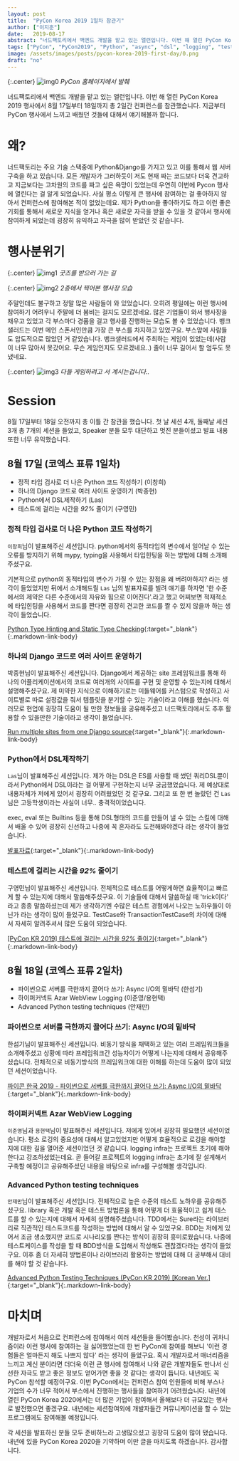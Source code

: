 ```yaml
---
layout: post
title:  "PyCon Korea 2019 1일차 참관기"
author: ["이지훈"]
date:   2019-08-17
abstract: "너드팩토리에서 백엔드 개발을 맡고 있는 앨런입니다. 이번 해 열린 PyCon Korea 2019 행사에서 8월 17일부터 18일까지 총 2일간 컨퍼런스를 참관했습니다. 지금부터 PyCon 행사에서 느끼고 배웠던 것들에 대해서 얘기해볼까 합니다."
tags: ["PyCon", "PyCon2019", "Python", "async", "dsl", "logging", "test-technique"]
image: /assets/images/posts/pycon-korea-2019-first-day/0.png
draft: "no"	
---
```


{:.center}
![img0](/assets/images/posts/pycon-korea-2019-first-day/0.png)
*PyCon 홈페이지에서 발췌*

너드팩토리에서 백엔드 개발을 맡고 있는 앨런입니다. 이번 해 열린 PyCon Korea 2019 행사에서 8월 17일부터 18일까지 총 2일간 컨퍼런스를 참관했습니다. 지금부터 PyCon 행사에서 느끼고 배웠던 것들에 대해서 얘기해볼까 합니다.

# 왜?

너드팩토리는 주요 기술 스택중에 Python&Django를 가지고 있고 이를 통해서 웹 서버 구축을 하고 있습니다.  모든 개발자가 그러하듯이 저도 현재 짜는 코드보다 더욱 견고하고 지금보다는 고차원의 코드를 짜고 싶은 욕망이 있었는데 우연히 이번에 Pycon 행사에 열린다는 걸 알게 되었습니다. 사실 평소 이렇게 큰 행사에 참여하는 걸 좋아하지 않아서 컨퍼런스에 참여해본 적이 없었는데요. 제가 Python을 좋아하기도 하고 이런 좋은 기회를 통해서 새로운 지식을 얻거나 혹은 새로운 자극을 받을 수 있을 것 같아서 행사에 참여하게 되었는데 굉장히 유익하고 자극을 많이 받았던 것 같습니다.

# 행사분위기

{:.center}
![img1](/assets/images/posts/pycon-korea-2019-first-day/1.jpg)
*굿즈를 받으러 가는 길*

{:.center}
![img2](/assets/images/posts/pycon-korea-2019-first-day/2.jpg)
*2층에서 찍어본 행사장 모습*

주말인데도 불구하고 정말 많은 사람들이 와 있었습니다. 오히려 평일에는 이런 행사에 참여하기 어려우니 주말에 더 붐비는 걸지도 모르겠네요. 많은 기업들이 와서 행사장을 채우고 있었고 각 부스마다 경품을 걸고 행사를 진행하는 모습도 볼 수 있었습니다. 뱅크샐러드는 이번 메인 스폰서인만큼 가장 큰 부스를 차지하고 있었구요. 부스앞에 사람들도 압도적으로 많았던 거 같았습니다. 뱅크샐러드에서 주최하는 게임이 있었는데(사람이 너무 많아서 못갔어요. 무슨 게임인지도 모르겠네요..) 줄이 너무 길어서 할 엄두도 못냈네요.

{:.center}
![img3](/assets/images/posts/pycon-korea-2019-first-day/3.jpg)
*다들 게임하려고 서 계시는겁니다..*

# Session

8월 17일부터 18일 오전까지 총 이틀 간 참관을 했습니다. 첫 날 세션 4개, 둘째날 세션 3개  총 7개의 세션을 들었고, Speaker 분들 모두 대단하고 멋진 분들이셨고 발표 내용 또한 너무 유익했습니다.

## 8월 17일 (코엑스 표류 1일차)

- 정적 타입 검사로 더 나은 Python 코드 작성하기 (이창희)
- 하나의 Django 코드로 여러 사이트 운영하기 (박종현)
- Python에서 DSL제작하기 (Las)
- 테스트에 걸리는 시간을 *92%* 줄이기 (구영민)

### 정적 타입 검사로 더 나은 Python 코드 작성하기

`이창희`님이 발표해주신 세션입니다. python에서의 동적타입의 변수에서 일어날 수 있는 오류를 방지하기 위해 mypy, typing을 사용해서 타입힌팅을 하는 방법에 대해 소개해주셨구요. 

기본적으로 python의 동적타입의 변수가 가질 수 있는 장점을 왜 버려야하지? 라는 생각이 들었었지만 뒤에서 소개해드릴 `Las` 님의 발표자료를 빌려 얘기를 하자면 '한 수준에서의 제약은 다른 수준에서의 자유와 힘으로 이어진다'.라고 했고 어찌보면 적재적소에 타입힌팅을 사용해서 코드를 짠다면 굉장히 견고한 코드를 짤 수 있지 않을까 하는 생각이 들었습니다.

[Python Type Hinting and Static Type Checking](https://speakerdeck.com/blur/python-type-hinting-and-static-type-checking){:target="_blank"}{:.markdown-link-body}

### 하나의 Django 코드로 여러 사이트 운영하기

박종현님이 발표해주신 세션입니다. Django에서 제공하는 site 프레임워크를 통해 하나의 어플리케이션에서의 코드로 여러개의 사이트를 구현 및 운영할 수 있는지에 대해서 설명해주셨구요. 제 미약한 지식으로 이해하기로는 미들웨어를 커스텀으로 작성하고 사이트별로 따로 설정값을 줘서 템플릿을 분기할 수 있는 기술이라고 이해를 했습니다. 여러모로 현업에 굉장히 도움이 될 만한 정보들을 공유해주셨고 너드팩토리에서도 추후 활용할 수 있을만한 기술이라고 생각이 들었습니다.

[Run multiple sites from one Django source](https://speakerdeck.com/adrysn/run-multiple-sites-from-one-django-source){:target="_blank"}{:.markdown-link-body}

### Python에서 DSL제작하기

`Las`님이 발표해주신 세션입니다. 제가 아는 DSL은 ES를 사용할 때 썼던 쿼리DSL뿐이라서 Python에서 DSL이라는 걸 어떻게 구현하는지 너무 궁금했었습니다. 제 예상대로 내용자체가 저에게 있어서 굉장히 어려웠었던 것 같구요. 그리고 또 한 번 놀랐던 건 `Las`님은 고등학생이라는 사실이 너무.. 충격적이었습니다.

exec, eval 또는 Builtins 등을 통해 DSL형태의 코드를 만들어 낼 수 있는 스킬에 대해서 배울 수 있어 굉장히 신선하고 나중에 꼭 혼자라도 도전해봐야겠다 라는 생각이 들었습니다.

[발표자료](https://docs.google.com/presentation/d/16chVkm8aHFck0dY_E9y5Ji3NzI_QcDsKxClaJE8oKQY/edit?usp=sharing){:target="_blank"}{:.markdown-link-body}

### 테스트에 걸리는 시간을 *92%* 줄이기

구영민님이 발표해주신 세션입니다. 전체적으로 테스트를 어떻게하면 효율적이고 빠르게 할 수 있는지에 대해서 말씀해주셨구요. 이 기술들에 대해서 말씀하실 때 'trick이다' 라고 종종 말씀하셨는데 제가 생각하기엔 수많은 테스트 경험에서 나오는 노하우들이 아닌가 라는 생각이 많이 들었구요. TestCase와 TransactionTestCase의 차이에 대해서 자세히 알려주셔서 많은 도움이 되었습니다.

[[PyCon KR 2019] 테스트에 걸리는 시간을 *92%* 줄이기](https://speakerdeck.com/youngminkoo/PyCon-kr-2019-teseuteue-geolrineun-siganeul-star-92-percent-star-juligi){:target="_blank"}{:.markdown-link-body}

## 8월 18일 (코엑스 표류 2일차)

- 파이썬으로 서버를 극한까지 끌어다 쓰기: Async I/O의 밑바닥 (한섬기)
- 하이퍼커넥트 Azar WebView Logging (이준영/용현택)
- Advanced Python testing techniques (안재만)

### 파이썬으로 서버를 극한까지 끌어다 쓰기: Async I/O의 밑바닥

한섬기님이 발표해주신 세션입니다. 비동기 방식을 채택하고 있는 여러 프레임워크들을 소개해주셨고 상황에 따라 프레임워크간 성능차이가 어떻게 나는지에 대해서 공유해주셨습니다. 전체적으로 비동기방식의 프레임워크에 대한 이해를 하는데 도움이 많이 되었던 세션이었습니다.

[파이콘 한국 2019 - 파이썬으로 서버를 극한까지 끌어다 쓰기: Async I/O의 밑바닥](https://www.slideshare.net/iandmyhand/2019-async-io-164773025){:target="_blank"}{:.markdown-link-body}

### 하이퍼커넥트 Azar WebView Logging

`이준영`님과 `용현택`님이 발표해주신 세션입니다. 저에게 있어서 굉장히 필요했던 세션이었습니다. 평소 로깅의 중요성에 대해서 알고있었지만 어떻게 효율적으로 로깅을 해야할 지에 대한 길을 열어준 세션이었던 것 같습니다. logging infra는 프로젝트 초기에 해야한다고 강조하셨었는데요. 곧 들어갈 프로젝트의 logging infra는 초기에 잘 설계해서 구축할 예정이고 공유해주셨던 내용을 바탕으로 infra를 구성해볼 생각입니다.

### Advanced Python testing techniques

`안재만`님이 발표해주신 세션입니다. 전체적으로 높은 수준의 테스트 노하우를 공유해주셨구요. library 혹은 개발 혹은 테스트 방법론을 통해 어떻게 더 효율적이고 쉽게 테스트를 할 수 있는지에 대해서 자세히 설명해주셨습니다. TDD에서는 Sure라는 라이브러리로 직관적인 테스트코드를 작성하는 방법에 대해서 알 수 있었구요. BDD는 저에게 있어서 조금 생소했지만 코드로 시나리오를 짠다는 방식이 굉장히 흥미로웠습니다. 나중에 테스트케이스를 작성을 할 때 BDD방식을 도입해서 작성해도 괜찮겠다라는 생각이 들었구요. 이후 좀 더 자세히 방법론이나 라이브러리 활용하는 방법에 대해 더 공부해서 대비를 해야 할 것 같습니다.

[Advanced Python Testing Techniques (PyCon KR 2019) [Korean Ver.]](https://www.slideshare.net/ajmbell/advanced-python-testing-techniques-PyCon-kr-2019-korean-ver){:target="_blank"}{:.markdown-link-body}

# 마치며

개발자로서 처음으로 컨퍼런스에 참여해서 여러 세션들을 들어봤습니다. 천성이 귀차니즘이라 이런 행사에 참여하는 걸 싫어했었는데 한 번 PyCon에 참여를 해보니 '이런 경험들은 얼마든지 해도 나쁘지 않다' 라는 생각이 들었구요. 혹시 개발자로서 매너리즘을 느끼고 계신 분이라면 더더욱 이런 큰 행사에 참여해서 나와 같은 개발자들도 만나서 신선한 자극도 받고 좋은 정보도 얻어가면 좋을 것 같다는 생각이 듭니다. 내년에도 꼭 PyCon 참석할 예정이구요. 이번 PyCon에서는 컨퍼런스 참여 인원들에 비해 부스나 기업의 수가 너무 적어서 부스에서 진행하는 행사들을 참여하기 어려웠습니다. 내년에 열린 PyCon Korea 2020에서는 더 많은 기업이 참여해서 올해보다 더 규모있는 행사로 발전했으면 좋겠구요. 내년에는 세션참여외에 개발자들간 커뮤니케이션을 할 수 있는 프로그램에도 참여해볼 예정입니다. 

각 세션을 발표하신 분들 모두 준비하느라 고생많으셨고 굉장히 도움이 많이 됐습니다. 내년에 있을 PyCon Korea 2020을 기약하며 이만 글을 마치도록 하겠습니다. 감사합니다.